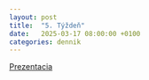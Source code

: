 ```yaml
---
layout: post
title:  "5. Týždeň"
date:   2025-03-17 08:00:00 +0100
categories: dennik
---
```


[Prezentacia](/~aboelsaad1/assets/presentation.pdf)
